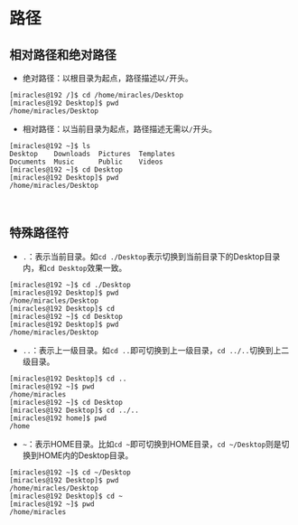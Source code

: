 # 路径
## 相对路径和绝对路径
- 绝对路径：以根目录为起点，路径描述以`/`开头。
```
[miracles@192 /]$ cd /home/miracles/Desktop
[miracles@192 Desktop]$ pwd
/home/miracles/Desktop
```
- 相对路径：以当前目录为起点，路径描述无需以`/`开头。
```
[miracles@192 ~]$ ls
Desktop    Downloads  Pictures  Templates
Documents  Music      Public    Videos
[miracles@192 ~]$ cd Desktop
[miracles@192 Desktop]$ pwd
/home/miracles/Desktop
```
<br>

## 特殊路径符
- `.`：表示当前目录。如`cd ./Desktop`表示切换到当前目录下的Desktop目录内，和`cd Desktop`效果一致。
```
[miracles@192 ~]$ cd ./Desktop
[miracles@192 Desktop]$ pwd
/home/miracles/Desktop
[miracles@192 Desktop]$ cd
[miracles@192 ~]$ cd Desktop
[miracles@192 Desktop]$ pwd
/home/miracles/Desktop
```
- `..`：表示上一级目录。如`cd ..`即可切换到上一级目录，`cd ../..`切换到上二级目录。
```
[miracles@192 Desktop]$ cd ..
[miracles@192 ~]$ pwd
/home/miracles
[miracles@192 ~]$ cd Desktop
[miracles@192 Desktop]$ cd ../..
[miracles@192 home]$ pwd
/home
```
- `~`：表示HOME目录。比如`cd ~`即可切换到HOME目录，`cd ~/Desktop`则是切换到HOME内的Desktop目录。
```
[miracles@192 ~]$ cd ~/Desktop
[miracles@192 Desktop]$ pwd
/home/miracles/Desktop
[miracles@192 Desktop]$ cd ~
[miracles@192 ~]$ pwd
/home/miracles
```